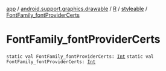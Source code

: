 [app](../../../index.md) / [android.support.graphics.drawable](../../index.md) / [R](../index.md) / [styleable](index.md) / [FontFamily_fontProviderCerts](./-font-family_font-provider-certs.md)

# FontFamily_fontProviderCerts

`static val FontFamily_fontProviderCerts: `[`Int`](https://kotlinlang.org/api/latest/jvm/stdlib/kotlin/-int/index.html)
`static val FontFamily_fontProviderCerts: `[`Int`](https://kotlinlang.org/api/latest/jvm/stdlib/kotlin/-int/index.html)